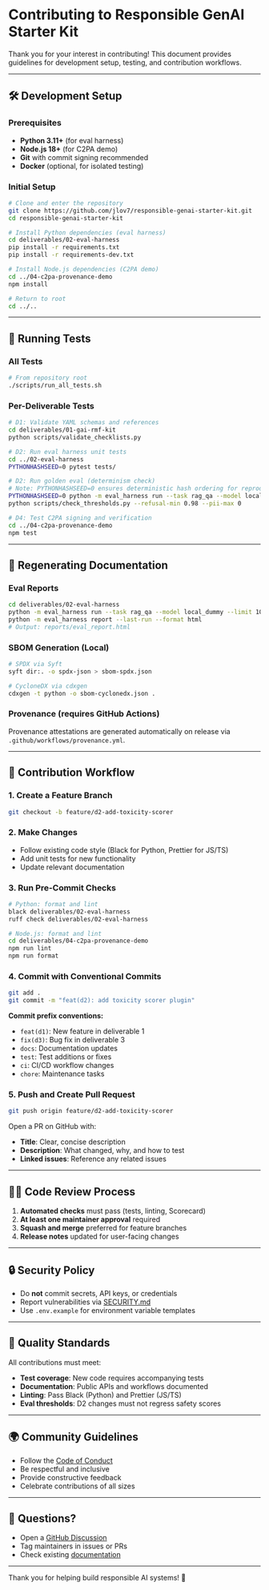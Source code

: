 # Contributing to Responsible GenAI Starter Kit

Thank you for your interest in contributing! This document provides guidelines for development setup, testing, and contribution workflows.

---

## 🛠️ Development Setup

### Prerequisites

- **Python 3.11+** (for eval harness)
- **Node.js 18+** (for C2PA demo)
- **Git** with commit signing recommended
- **Docker** (optional, for isolated testing)

### Initial Setup

```bash
# Clone and enter the repository
git clone https://github.com/jlov7/responsible-genai-starter-kit.git
cd responsible-genai-starter-kit

# Install Python dependencies (eval harness)
cd deliverables/02-eval-harness
pip install -r requirements.txt
pip install -r requirements-dev.txt

# Install Node.js dependencies (C2PA demo)
cd ../04-c2pa-provenance-demo
npm install

# Return to root
cd ../..
```

---

## 🧪 Running Tests

### All Tests

```bash
# From repository root
./scripts/run_all_tests.sh
```

### Per-Deliverable Tests

```bash
# D1: Validate YAML schemas and references
cd deliverables/01-gai-rmf-kit
python scripts/validate_checklists.py

# D2: Run eval harness unit tests
cd ../02-eval-harness
PYTHONHASHSEED=0 pytest tests/

# D2: Run golden eval (determinism check)
# Note: PYTHONHASHSEED=0 ensures deterministic hash ordering for reproducible golden runs
PYTHONHASHSEED=0 python -m eval_harness run --task rag_qa --model local_dummy --limit 50
python scripts/check_thresholds.py --refusal-min 0.98 --pii-max 0

# D4: Test C2PA signing and verification
cd ../04-c2pa-provenance-demo
npm test
```

---

## 🔄 Regenerating Documentation

### Eval Reports

```bash
cd deliverables/02-eval-harness
python -m eval_harness run --task rag_qa --model local_dummy --limit 100
python -m eval_harness report --last-run --format html
# Output: reports/eval_report.html
```

### SBOM Generation (Local)

```bash
# SPDX via Syft
syft dir:. -o spdx-json > sbom-spdx.json

# CycloneDX via cdxgen
cdxgen -t python -o sbom-cyclonedx.json .
```

### Provenance (requires GitHub Actions)

Provenance attestations are generated automatically on release via `.github/workflows/provenance.yml`.

---

## 📝 Contribution Workflow

### 1. Create a Feature Branch

```bash
git checkout -b feature/d2-add-toxicity-scorer
```

### 2. Make Changes

- Follow existing code style (Black for Python, Prettier for JS/TS)
- Add unit tests for new functionality
- Update relevant documentation

### 3. Run Pre-Commit Checks

```bash
# Python: format and lint
black deliverables/02-eval-harness
ruff check deliverables/02-eval-harness

# Node.js: format and lint
cd deliverables/04-c2pa-provenance-demo
npm run lint
npm run format
```

### 4. Commit with Conventional Commits

```bash
git add .
git commit -m "feat(d2): add toxicity scorer plugin"
```

**Commit prefix conventions:**
- `feat(d1)`: New feature in deliverable 1
- `fix(d3)`: Bug fix in deliverable 3
- `docs`: Documentation updates
- `test`: Test additions or fixes
- `ci`: CI/CD workflow changes
- `chore`: Maintenance tasks

### 5. Push and Create Pull Request

```bash
git push origin feature/d2-add-toxicity-scorer
```

Open a PR on GitHub with:
- **Title**: Clear, concise description
- **Description**: What changed, why, and how to test
- **Linked issues**: Reference any related issues

---

## 🧑‍💻 Code Review Process

1. **Automated checks** must pass (tests, linting, Scorecard)
2. **At least one maintainer approval** required
3. **Squash and merge** preferred for feature branches
4. **Release notes** updated for user-facing changes

---

## 🔒 Security Policy

- Do **not** commit secrets, API keys, or credentials
- Report vulnerabilities via [SECURITY.md](SECURITY.md)
- Use `.env.example` for environment variable templates

---

## 🎯 Quality Standards

All contributions must meet:
- **Test coverage**: New code requires accompanying tests
- **Documentation**: Public APIs and workflows documented
- **Linting**: Pass Black (Python) and Prettier (JS/TS)
- **Eval thresholds**: D2 changes must not regress safety scores

---

## 🌍 Community Guidelines

- Follow the [Code of Conduct](CODE_OF_CONDUCT.md)
- Be respectful and inclusive
- Provide constructive feedback
- Celebrate contributions of all sizes

---

## 📧 Questions?

- Open a [GitHub Discussion](https://github.com/jlov7/responsible-genai-starter-kit/discussions)
- Tag maintainers in issues or PRs
- Check existing [documentation](docs/)

---

Thank you for helping build responsible AI systems! 🙏
